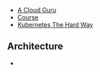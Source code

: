 
* [A Cloud Guru](https://learn.acloud.guru/course/8832e727-9101-4785-8ea6-e8057ad62f69/learn/108f9f86-bcc4-48bb-a6f9-61ab3d0697be/c679060d-5948-48f9-a80e-ac14630086f5/watch)
* [Course](https://github.com/kelseyhightower/kubernetes-the-hard-way)
* [Kubernetes The Hard Way](https://www.youtube.com/watch?v=NvQY5tuxALY)

## Architecture

- 